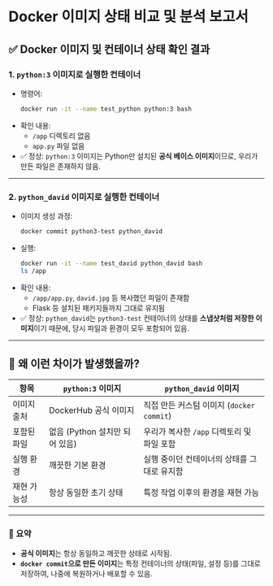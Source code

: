 
# Docker 이미지 상태 비교 및 분석 보고서

## ✅ Docker 이미지 및 컨테이너 상태 확인 결과

### 1. `python:3` 이미지로 실행한 컨테이너

- 명령어:
  ```bash
  docker run -it --name test_python python:3 bash
  ```
- 확인 내용:
  - `/app` 디렉토리 없음
  - `app.py` 파일 없음
- ✅ 정상: `python:3` 이미지는 Python만 설치된 **공식 베이스 이미지**이므로, 우리가 만든 파일은 존재하지 않음.

---

### 2. `python_david` 이미지로 실행한 컨테이너

- 이미지 생성 과정:
  ```bash
  docker commit python3-test python_david
  ```
- 실행:
  ```bash
  docker run -it --name test_david python_david bash
  ls /app
  ```
- 확인 내용:
  - `/app/app.py`, `david.jpg` 등 복사했던 파일이 존재함
  - Flask 등 설치된 패키지들까지 그대로 유지됨
- ✅ 정상: `python_david`는 `python3-test` 컨테이너의 상태를 **스냅샷처럼 저장한 이미지**이기 때문에, 당시 파일과 환경이 모두 포함되어 있음.

---

## 🧠 왜 이런 차이가 발생했을까?

| 항목             | `python:3` 이미지               | `python_david` 이미지                         |
|------------------|----------------------------------|-----------------------------------------------|
| 이미지 출처      | DockerHub 공식 이미지           | 직접 만든 커스텀 이미지 (`docker commit`)     |
| 포함된 파일      | 없음 (Python 설치만 되어 있음) | 우리가 복사한 `/app` 디렉토리 및 파일 포함    |
| 실행 환경        | 깨끗한 기본 환경                | 실행 중이던 컨테이너의 상태를 그대로 유지함  |
| 재현 가능성      | 항상 동일한 초기 상태           | 특정 작업 이후의 환경을 재현 가능             |

---

### 🔄 요약

- **공식 이미지**는 항상 동일하고 깨끗한 상태로 시작됨.
- **`docker commit`으로 만든 이미지**는 특정 컨테이너의 상태(파일, 설정 등)를 그대로 저장하여, 나중에 복원하거나 배포할 수 있음.
